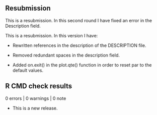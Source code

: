 ## Resubmission

This is a resubmission. In this second round I have fixed an error in the Description field. 

This is a resubmission. In this version I have:

* Rewritten references in the description of the DESCRIPTION file.

* Removed redundant spaces in the description field.

* Added on.exit() in the plot.qte() function in order to reset par to the default values.

## R CMD check results

0 errors | 0 warnings | 0 note

* This is a new release.
